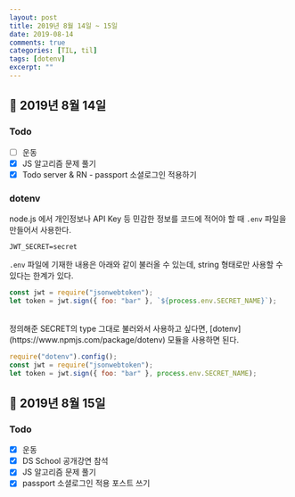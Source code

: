 ```yaml
---
layout: post
title: 2019년 8월 14일 ~ 15일
date: 2019-08-14
comments: true
categories: [TIL, til]
tags: [dotenv]
excerpt: ""
---
```


## 📅 2019년 8월 14일

### Todo

- [ ] 운동
- [x] JS 알고리즘 문제 풀기
- [x] Todo server & RN - passport 소셜로그인 적용하기

### dotenv

node.js 에서 개인정보나 API Key 등 민감한 정보를 코드에 적어야 할 때 `.env` 파일을 만들어서 사용한다.

```
JWT_SECRET=secret
```

`.env` 파일에 기재한 내용은 아래와 같이 불러올 수 있는데, string 형태로만 사용할 수 있다는 한계가 있다.

```javascript
const jwt = require("jsonwebtoken");
let token = jwt.sign({ foo: "bar" }, `${process.env.SECRET_NAME}`);
```

<br>
정의해준 SECRET의 type 그대로 불러와서 사용하고 싶다면, [dotenv](https://www.npmjs.com/package/dotenv) 모듈을 사용하면 된다.

```javascript
require("dotenv").config();
const jwt = require("jsonwebtoken");
let token = jwt.sign({ foo: "bar" }, process.env.SECRET_NAME);
```

## 📅 2019년 8월 15일

### Todo

- [x] 운동
- [x] DS School 공개강연 참석
- [x] JS 알고리즘 문제 풀기
- [x] passport 소셜로그인 적용 포스트 쓰기
